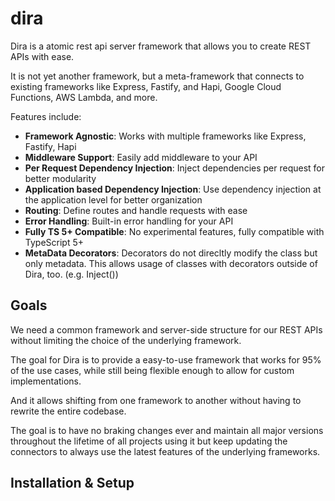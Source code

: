 # dira

Dira is a atomic rest api server framework that allows you to create REST APIs with ease.

It is not yet another framework, but a meta-framework that connects to existing frameworks like Express, Fastify, and Hapi, Google Cloud Functions, AWS Lambda, and more.

Features include:

- **Framework Agnostic**: Works with multiple frameworks like Express, Fastify, Hapi
- **Middleware Support**: Easily add middleware to your API
- **Per Request Dependency Injection**: Inject dependencies per request for better modularity
- **Application based Dependency Injection**: Use dependency injection at the application level for better organization
- **Routing**: Define routes and handle requests with ease
- **Error Handling**: Built-in error handling for your API
- **Fully TS 5+ Compatible**: No experimental features, fully compatible with TypeScript 5+
- **MetaData Decorators**: Decorators do not direcltly modify the class but only metadata. This allows usage of classes with decorators outside of Dira, too. (e.g. Inject())

## Goals

We need a common framework and server-side structure for our REST APIs without limiting the choice of the underlying framework.

The goal for Dira is to provide a easy-to-use framework that works for 95% of the use cases, while still being flexible
enough to allow for custom implementations.

And it allows shifting from one framework to another without having to rewrite the entire codebase.

The goal is to have no braking changes ever and maintain all major versions throughout the lifetime of all projects
using it but keep updating the connectors to always use the latest features of the underlying frameworks.

## Installation & Setup
